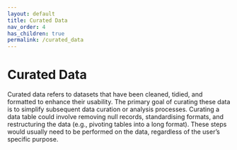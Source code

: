 ```yaml
---
layout: default
title: Curated Data
nav_order: 4
has_children: true
permalink: /curated_data
---
```


# Curated Data

Curated data refers to datasets that have been cleaned, tidied, and formatted to enhance their usability. The primary goal of curating these data is to simplify subsequent data curation or analysis processes. Curating a data table could involve removing null records, standardising formats, and restructuring the data (e.g., pivoting tables into a long format). These steps would usually need to be performed on the data, regardless of the user’s specific purpose.
